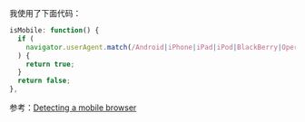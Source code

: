 我使用了下面代码：

```js
isMobile: function() {
  if (
    navigator.userAgent.match(/Android|iPhone|iPad|iPod|BlackBerry|Opera Mini|IEMobile|Windows Phone/i)
  ) {
    return true;
  }
  return false;
},
```

参考：[Detecting a mobile browser](https://stackoverflow.com/questions/11381673/detecting-a-mobile-browser)
